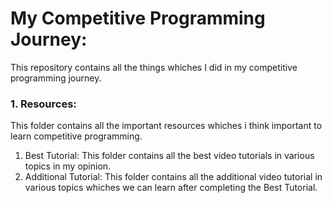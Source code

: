 # My Competitive Programming Journey:
This repository contains all the things whiches I did in my competitive programming journey.
### 1. Resources:
This folder contains all the important resources whiches i think important to learn competitive programming.
  1. Best Tutorial:
  This folder contains all the best video tutorials in various topics in my opinion.
  2. Additional Tutorial:
  This folder contains all the additional video tutorial in various topics whiches we can learn after completing the Best Tutorial.
  


